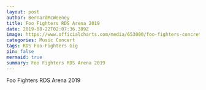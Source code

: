 ```yaml
---
layout: post
author: BernardMcWeeney
title: Foo Fighters RDS Arena 2019
date: 2019-08-22T02:07:36.389Z
image: https://www.officialcharts.com/media/653000/foo-fighters-concrete-and-gold-1100.jpg
categories: Music Concert
tags: RDS Foo-Fighters Gig
pin: false
mermaid: true
summary: Foo Fighters RDS Arena 2019
---
```

Foo Fighters RDS Arena 2019